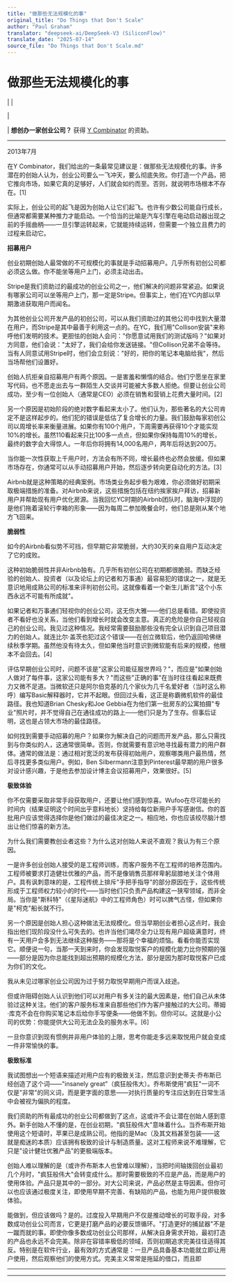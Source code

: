 ```yaml
---
title: "做那些无法规模化的事"
original_title: "Do Things that Don't Scale"
author: "Paul Graham"
translator: "deepseek-ai/DeepSeek-V3 (SiliconFlow)"
translate_date: "2025-07-14"
source_file: "Do Things that Don't Scale.md"
---
```


# 做那些无法规模化的事

| | [](index.html)  
  
|   
  
|  **想创办一家创业公司？** 获得 [Y Combinator](http://ycombinator.com/apply.html) 的资助。    
  
---  
  
2013年7月  
  
在Y Combinator，我们给出的一条最常见建议是：做那些无法规模化的事。许多潜在的创始人认为，创业公司要么一飞冲天，要么彻底失败。你打造一个产品，把它推向市场，如果它真的足够好，人们就会如约而至。否则，就说明市场根本不存在。[1]  
  
实际上，创业公司的起飞是因为创始人让它们起飞。也许有少数公司能自行成长，但通常都需要某种推力才能启动。一个恰当的比喻是汽车引擎在电动启动器出现之前的手摇曲柄——一旦引擎运转起来，它就能持续运转，但需要一个独立且费力的过程来启动它。  
  
 **招募用户**  
  
创业初期创始人最常做的不可规模化的事就是手动招募用户。几乎所有初创公司都必须这么做。你不能坐等用户上门，必须主动出击。  
  
Stripe是我们资助过的最成功的创业公司之一，他们解决的问题非常紧迫。如果说有哪家公司可以坐等用户上门，那一定是Stripe。但事实上，他们在YC内部以早期激进获取用户而闻名。  
  
为其他创业公司开发产品的初创公司，可以从我们资助过的其他公司中找到大量潜在用户，而Stripe是其中最善于利用这一点的。在YC，我们用"Collison安装"来称呼他们发明的技术。更胆怯的创始人会问："你愿意试用我们的测试版吗？"如果对方同意，他们会说："太好了，我们会给你发送链接。"但Collison兄弟不会等待。当有人同意试用Stripe时，他们会立刻说："好的，把你的笔记本电脑给我"，然后当场帮他们设置好。  
  
创始人抗拒亲自招募用户有两个原因。一是害羞和懒惰的结合。他们宁愿坐在家里写代码，也不愿走出去与一群陌生人交谈并可能被大多数人拒绝。但要让创业公司成功，至少有一位创始人（通常是CEO）必须在销售和营销上花费大量时间。[2]  
  
另一个原因是初始阶段的绝对数字看起来太小了。他们认为，那些著名的大公司肯定不是这样起步的。他们犯的错误是低估了复合增长的力量。我们鼓励每家初创公司以周增长率来衡量进展。如果你有100个用户，下周需要再获得10个才能实现10%的增长。虽然110看起来只比100多一点点，但如果你保持每周10%的增长，最终的数字会大得惊人。一年后你将拥有14,000名用户，两年后将达到200万。  
  
当你能一次性获取上千用户时，方法会有所不同，增长最终也必然会放缓。但如果市场存在，你通常可以从手动招募用户开始，然后逐步转向更自动化的方法。[3]  
  
Airbnb就是这种策略的经典案例。市场类业务起步极为艰难，你必须做好初期采取极端措施的准备。对Airbnb来说，这些措施包括在纽约挨家挨户拜访，招募新用户并帮助现有用户优化房源。当我回忆YC时期的Airbnb团队时，脑海中浮现的是他们拖着滚轮行李箱的形象——因为每周二参加晚餐会时，他们总是刚从某个地方飞回来。  
  
 **脆弱性**  
  
如今的Airbnb看似势不可挡，但早期它非常脆弱，大约30天的亲自用户互动决定了它的成败。  
  
这种初始脆弱性并非Airbnb独有。几乎所有初创公司在初期都很脆弱。而缺乏经验的创始人、投资者（以及论坛上的记者和万事通）最容易犯的错误之一，就是无意识地用成熟公司的标准来评判初创公司。这就像看着一个新生儿断言"这个小东西永远不可能有所成就"。  
  
如果记者和万事通们轻视你的创业公司，这无伤大雅——他们总是看错。即使投资者不看好也没关系，当他们看到增长时就会改变主意。真正的危险是你自己轻视自己的创业公司。我见过这种情况。我经常需要鼓励那些没有完全认识到自己项目潜力的创始人。就连比尔·盖茨也犯过这个错误——在创立微软后，他仍返回哈佛继续秋季学期。虽然他没有待太久，但如果他当时意识到微软能有后来的规模，他根本不会回去。[4]  
  
评估早期创业公司时，问题不该是"这家公司能征服世界吗？"，而应是"如果创始人做对了每件事，这家公司能有多大？"而这些"正确的事"在当时往往看起来既费力又微不足道。当微软还只是阿尔伯克基的几个家伙为几千名爱好者（当时这么称呼）编写Basic解释器时，它并不起眼。但回过头看，这正是称霸微机软件的最佳路径。我也知道Brian Chesky和Joe Gebbia在为他们第一批房东的公寓拍摄"专业"照片时，并不觉得自己在通往成功的路上——他们只是为了生存。但事后证明，这也是占领大市场的最佳路径。  
  
如何找到需要手动招募的用户？如果你为解决自己的问题而开发产品，那么只需找到与你类似的人，这通常很简单。否则，你就需要有意识地寻找最有潜力的用户群体。通常的做法是：通过相对宽泛的发布获得初始用户，观察哪类用户最热情，然后寻找更多类似用户。例如，Ben Silbermann注意到Pinterest最早期的用户很多对设计感兴趣，于是他去参加设计博主会议招募用户，效果很好。[5]  
  
 **极致体验**  
  
你不仅需要采取非常手段获取用户，还要让他们感到惊喜。Wufoo在尽可能长的时间内（结果证明这个时间出乎意料地长）坚持给每位新用户手写感谢信。你的首批用户应该觉得选择你是他们做过的最佳决定之一。相应地，你也应该绞尽脑汁想出让他们惊喜的新方法。  
  
为什么我们需要教创业者这些？为什么这对创始人来说不直观？我认为有三个原因。  
  
一是许多创业创始人接受的是工程师训练，而客户服务不在工程师的培养范围内。工程师被要求打造健壮优雅的产品，而不是像销售员那样卑躬屈膝地关注个体用户。具有讽刺意味的是，工程传统上排斥"手把手指导"的部分原因在于，这些传统形成于工程师权力较小的时代——当时他们只负责产品构建这一狭窄领域，而非全局。当你是"斯科特"（《星际迷航》中的工程师角色）时可以脾气古怪，但如果你是"柯克"船长就不行。  
  
另一个原因是创始人担心这种做法无法规模化。但当早期创业者担心这点时，我会指出他们现阶段没什么可失去的。也许当他们竭尽全力让现有用户超级满意时，终有一天用户会多到无法继续这种服务——那将是个幸福的烦恼。看看你能否实现它。顺便说一句，当那一天到来时，你会发现取悦客户的规模化能力比你预期的强——部分是因为你总能找到超出预期的规模化方法，部分是因为那时取悦客户已成为你们的文化。  
  
我从未见过哪家创业公司因为过于努力取悦早期用户而误入歧途。  
  
但或许阻碍创始人认识到他们可以对用户有多关注的最大因素是，他们自己从未体验过这种关注。他们的客户服务标准来自那些他们作为客户接触过的大公司。蒂姆·库克不会在你购买笔记本后给你手写便条——他做不到。但你可以。这就是小公司的优势：你能提供大公司无法企及的服务水平。[6]  
  
一旦你意识到现有惯例并非用户体验的上限，思考你能走多远来取悦用户就会变成一件非常愉快的事。  
  
 **极致标准**  
  
我试图想出一个短语来描述对用户应有的极致关注，然后意识到史蒂夫·乔布斯已经创造了这个词——"insanely great"（疯狂般伟大）。乔布斯使用"疯狂"一词不仅是"非常"的同义词，而是更字面的意思——对执行质量的专注应达到在日常生活中会被视为偏执的程度。  
  
我们资助的所有最成功的创业公司都做到了这点，这或许不会让潜在创始人感到意外。新手创始人不懂的是，在创业初期，"疯狂般伟大"意味着什么。当乔布斯开始使用这个短语时，苹果已是成熟公司。他指的是Mac（及其文档甚至包装——这就是痴迷的本质）应该拥有极致的设计与制造质量。这对工程师来说不难理解，它只是"设计健壮优雅产品"的更极端版本。  
  
创始人难以理解的是（或许乔布斯本人也曾难以理解），当把时间轴拨回创业最初几个月时，"疯狂般伟大"会转变成什么。那时需要极致的不应是产品，而是用户的使用体验。产品只是其中的一部分。对大公司来说，产品必然是主导因素。但你可以也应该通过极度关注，即使用早期不完善、有缺陷的产品，也能为用户提供极致体验。  
  
能做到，但应该做吗？是的。过度投入早期用户不仅是推动增长的可取手段，对多数成功创业公司而言，它更是打磨产品的必要反馈循环。"打造更好的捕鼠器"不是一蹴而就的事。即使你像多数成功创业公司那样，从解决自身需求开始，最初打造的产品也永远不会完美。除非在容错率极低的领域，否则初期追求完美往往适得其反。特别是在软件行业，最有效的方式通常是：一旦产品具备基本功能就立即让用户使用，然后观察他们的使用方式。完美主义常常是拖延的借口，而且即  
  
  
  
  

***  
  
---